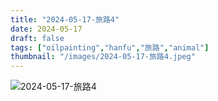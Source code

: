 ```yaml
---
title: "2024-05-17-旅路4"
date: 2024-05-17
draft: false
tags: ["oilpainting","hanfu","旅路","animal"]
thumbnail: "/images/2024-05-17-旅路4.jpeg"
---
```


![2024-05-17-旅路4](/images/2024-05-17-旅路4.jpeg)